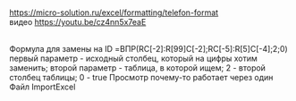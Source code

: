 <br/>https://micro-solution.ru/excel/formatting/telefon-format
<br/>видео https://youtu.be/cz4nn5x7eaE    

<br/>Формула для замены на ID =ВПР(RC[-2]:R[99]C[-2];RC[-5]:R[5]C[-4];2;0)
<br/> первый параметр - исходный столбец, который на цифры хотим заменить; второй параметр - таблица, в которой ищем; 2 - второй столбец таблицы; 0 - true
Просмотр почему-то работает через один
<br/>Файл ImportExcel
